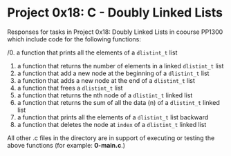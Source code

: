 # Project 0x18: C - Doubly Linked Lists
Responses for tasks in Project 0x18: Doubly Linked Lists in coourse PP1300 which
include code for the following functions:

/0. a function that prints all the elements of a `dlistint_t` list
1. a function that returns the number of elements in a linked `dlistint_t` list
2. a function that add a new node at the beginning of a `dlistint_t` list
3. a function that adds a new node at the end of a `dlistint_t` list
4. a function that frees a `dlistint_t` list
5. a function that returns the nth node of a `dlistint_t` linked list
6. a function that returns the sum of all the data (n) of a `dlistint_t` linked list
7. a function that prints all the elements of a `dlistint_t` list backward
8. a function that deletes the node at `index` of a `dlistint_t` linked list

All other .c files in the directory are in support of executing or testing the above functions (for example: **0-main.c**.)